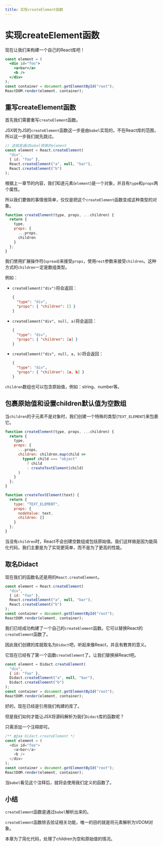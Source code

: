 ```yaml
---
title: 实现createElement函数
---
```


# 实现createElement函数

现在让我们来构建一个自己的React库吧！

```jsx
const element = (
  <div id="foo">
    <a>bar</a>
    <b />
  </div>
);
const container = document.getElementById("root");
ReactDOM.render(element, container);
```

## 重写createElement函数

首先我们需要重写`createElement`函数。

JSX转为JS的`createElement`函数这一步是由`babel`实现的，不在React库的范围，所以这一步我们就先跳过。

```js
// 这就是通过babel转换的element
const element = React.createElement(
  "div",
  { id: "foo" },
  React.createElement("a", null, "bar"),
  React.createElement("b")
);
```

根据上一章节的内容，我们知道元素(`element`)是一个对象，并且有`type`和`props`两个属性。

所以我们要做的事情很简单，仅仅是把这个`createElement`函数变成这种类型的对象。

```js
function createElement(type, props, ...children) {
  return {
    type,
    props: {
      ...props,
      children
    }
  };
}
```

我们使用扩展操作符(`spread`)来接受`props`，使用`rest`参数来接受`children`。这种方式的`children`一定是数组类型。

例如：

* `createElement("div")`将会返回：

  ```json
  {
    "type": "div",
    "props": { "children": [] }
  }
  ```

* `createElement("div", null, a)`将会返回：

  ```json
  {
    "type": "div",
    "props": { "children": [a] }
  }
  ```

* `createElement("div", null, a, b)`将会返回：

  ```json
  {
    "type": "div",
    "props": { "children": [a, b] }
  }
  ```

  

`children`数组也可以包含原始值，例如：string、number等。

## 包裹原始值和设置children默认值为空数组

当`children`的子元素不是对象时，我们创建一个特殊的类型(`TEXT_ELEMENT`)来包裹它。

```js
function createElement(type, props, ...children) {
  return {
    type,
    props: {
      ...props,
      children: children.map(child => 
        typeof child === "object"
          ? child
          : createTextElement(child)
      )
    }
  };
}

function createTextElement(text) {
  return {
    type: "TEXT_ELEMENT",
    props: {
      nodeValue: text,
      children: []
    }
  };
}
```

当没有`children`时，React不会创建空数组或包括原始值。我们这样做是因为能简化代码，我们主要是为了实现更简单，而不是为了更高的性能。



## 取名Didact

现在我们的函数名还是用的`React.createElement`。

```js
const element = React.createElement(
  "div",
  { id: "foo" },
  React.createElement("a", null, "bar"),
  React.createElement("b")
);
const container = document.getElementById("root");
ReactDOM.render(element, container);
```

我们已经成功构建了一个自己的`createElement`函数。它可以替换React的`createElement`函数了。

因此我们创建的库就取名为`Didact`吧，听起来像React，并且有教育的意义。

它现在已经有了第一个函数`createElement`了。让我们替换掉React吧。

```js
const element = Didact.createElement(
  "div",
  { id: "foo" },
  Didact.createElement("a", null, "bar"),
  Didact.createElement("b")
);
const container = document.getElementById("root");
ReactDOM.render(element, container);
```

好的，现在已经是引用我们构建的库了。

但是我们如何才能让JSX将源码解析为我们`Didact`库的函数呢？

只需添加一个注释即可。

```js
/** @jsx Didact.createElement */
const element = (
  <div id="foo">
    <a>bar</a>
    <b />
  </div>
);
const container = document.getElementById("root");
ReactDOM.render(element, container);
```

当`babel`看见这个注释后，就将会使用我们定义的函数了。



## 小结

`createElement`函数是通过`babel`解析出来的。

`createElement`函数除去验证相关功能，唯一的目的就是将元素解析为VDOM对象。

本章为了简化代码，处理了children为空和原始值的情况。